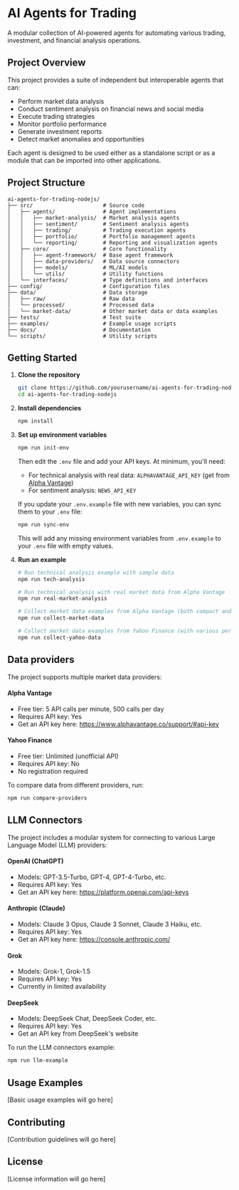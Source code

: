 # AI Agents for Trading

A modular collection of AI-powered agents for automating various trading, investment, and financial analysis operations.

## Project Overview

This project provides a suite of independent but interoperable agents that can:
- Perform market data analysis
- Conduct sentiment analysis on financial news and social media
- Execute trading strategies
- Monitor portfolio performance
- Generate investment reports
- Detect market anomalies and opportunities

Each agent is designed to be used either as a standalone script or as a module that can be imported into other applications.

## Project Structure

```
ai-agents-for-trading-nodejs/
├── src/                      # Source code
│   ├── agents/               # Agent implementations
│   │   ├── market-analysis/  # Market analysis agents
│   │   ├── sentiment/        # Sentiment analysis agents
│   │   ├── trading/          # Trading execution agents
│   │   ├── portfolio/        # Portfolio management agents
│   │   └── reporting/        # Reporting and visualization agents
│   ├── core/                 # Core functionality
│   │   ├── agent-framework/  # Base agent framework
│   │   ├── data-providers/   # Data source connectors
│   │   ├── models/           # ML/AI models
│   │   └── utils/            # Utility functions
│   └── interfaces/           # Type definitions and interfaces
├── config/                   # Configuration files
├── data/                     # Data storage
│   ├── raw/                  # Raw data
│   └── processed/            # Processed data
|   └── market-data/          # Other market data or data examples
├── tests/                    # Test suite
├── examples/                 # Example usage scripts
├── docs/                     # Documentation
└── scripts/                  # Utility scripts
```

## Getting Started

1. **Clone the repository**
   ```bash
   git clone https://github.com/yourusername/ai-agents-for-trading-nodejs.git
   cd ai-agents-for-trading-nodejs
   ```

2. **Install dependencies**
   ```bash
   npm install
   ```

3. **Set up environment variables**
   ```bash
   npm run init-env
   ```
   Then edit the `.env` file and add your API keys. At minimum, you'll need:
   - For technical analysis with real data: `ALPHAVANTAGE_API_KEY` (get from [Alpha Vantage](https://www.alphavantage.co/support/#api-key))
   - For sentiment analysis: `NEWS_API_KEY`

   If you update your `.env.example` file with new variables, you can sync them to your `.env` file:
   ```bash
   npm run sync-env
   ```
   This will add any missing environment variables from `.env.example` to your `.env` file with empty values.

4. **Run an example**
   ```bash
   # Run technical analysis example with sample data
   npm run tech-analysis
   
   # Run technical analysis with real market data from Alpha Vantage
   npm run real-market-analysis
   
   # Collect market data examples from Alpha Vantage (both compact and full datasets)
   npm run collect-market-data
   
   # Collect market data examples from Yahoo Finance (with various periods and intervals)
   npm run collect-yahoo-data
   ```

## Data providers

The project supports multiple market data providers:

#### Alpha Vantage

- Free tier: 5 API calls per minute, 500 calls per day
- Requires API key: Yes
- Get an API key here: https://www.alphavantage.co/support/#api-key

#### Yahoo Finance

- Free tier: Unlimited (unofficial API)
- Requires API key: No
- No registration required

To compare data from different providers, run:
```bash
npm run compare-providers
```

## LLM Connectors

The project includes a modular system for connecting to various Large Language Model (LLM) providers:

#### OpenAI (ChatGPT)

- Models: GPT-3.5-Turbo, GPT-4, GPT-4-Turbo, etc.
- Requires API key: Yes
- Get an API key here: https://platform.openai.com/api-keys

#### Anthropic (Claude)

- Models: Claude 3 Opus, Claude 3 Sonnet, Claude 3 Haiku, etc.
- Requires API key: Yes
- Get an API key here: https://console.anthropic.com/

#### Grok

- Models: Grok-1, Grok-1.5
- Requires API key: Yes
- Currently in limited availability

#### DeepSeek

- Models: DeepSeek Chat, DeepSeek Coder, etc.
- Requires API key: Yes
- Get an API key from DeepSeek's website

To run the LLM connectors example:
```bash
npm run llm-example
```

## Usage Examples

[Basic usage examples will go here]

## Contributing

[Contribution guidelines will go here]

## License

[License information will go here] 